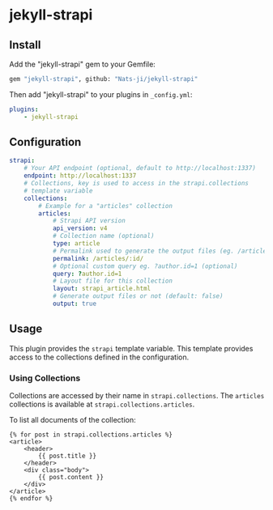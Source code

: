 # jekyll-strapi

## Install

Add the "jekyll-strapi" gem to your Gemfile:

```sh
gem "jekyll-strapi", github: "Nats-ji/jekyll-strapi"
```

Then add "jekyll-strapi" to your plugins in `_config.yml`:

```yml
plugins:
    - jekyll-strapi
```

## Configuration

```yaml
strapi:
    # Your API endpoint (optional, default to http://localhost:1337)
    endpoint: http://localhost:1337
    # Collections, key is used to access in the strapi.collections
    # template variable
    collections:
        # Example for a "articles" collection
        articles:
            # Strapi API version
            api_version: v4
            # Collection name (optional)
            type: article
            # Permalink used to generate the output files (eg. /articles/:id).
            permalink: /articles/:id/
            # Optional custom query eg. ?author.id=1 (optional)
            query: ?author.id=1
            # Layout file for this collection
            layout: strapi_article.html
            # Generate output files or not (default: false)
            output: true
```

## Usage

This plugin provides the `strapi` template variable. This template provides access to the collections defined in the configuration.

### Using Collections

Collections are accessed by their name in `strapi.collections`. The `articles` collections is available at `strapi.collections.articles`.

To list all documents of the collection:

```
{% for post in strapi.collections.articles %}
<article>
    <header>
        {{ post.title }}
    </header>
    <div class="body">
        {{ post.content }}
    </div>
</article>
{% endfor %}
```
